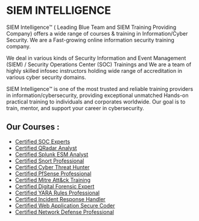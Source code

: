# SIEM INTELLIGENCE

SIEM Intelligence™ ( Leading Blue Team and SIEM Training Providing Company) offers a wide range of courses & training in Information/Cyber Security. We are a Fast-growing online information security training company.

We deal in various kinds of Security Information and Event Management (SIEM) / Security Operations Center (SOC) Trainings and We are a team of highly skilled infosec instructors holding wide range of accreditation in various cyber security domains.

SIEM Intelligence™ is one of the most trusted and reliable training providers in information/cybersecurity, providing exceptional unmatched Hands-on practical training to individuals and corporates worldwide. Our goal is to train, mentor, and support your career in cybersecurity.


## Our Courses : 

* [Certified SOC Experts]()
* [Certified QRadar Analyst]()
* [Certified Splunk ESM Analyst]()
* [Certified Snort Professional]()
* [Certified Cyber Threat Hunter]()
* [Certified PfSense Professional]()
* [Certified Mitre Att&ck Training]()
* [Certified Digital Forensic Expert]()
* [Certified YARA Rules Professional]()
* [Certified Incident Response Handler]()
* [Certified Web Application Secure Coder]()
* [Certified Network Defense Professional]()


<!--
**siemintelligence/siemintelligence** is a ✨ _special_ ✨ repository because its `README.md` (this file) appears on your GitHub profile.

Here are some ideas to get you started:

- 🔭 I’m currently working on ...
- 🌱 I’m currently learning ...
- 👯 I’m looking to collaborate on ...
- 🤔 I’m looking for help with ...
- 💬 Ask me about ...
- 📫 How to reach me: ...
- 😄 Pronouns: ...
- ⚡ Fun fact: ...
-->
